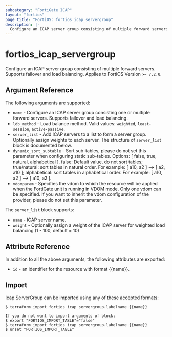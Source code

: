 ```yaml
---
subcategory: "FortiGate ICAP"
layout: "fortios"
page_title: "FortiOS: fortios_icap_servergroup"
description: |-
  Configure an ICAP server group consisting of multiple forward servers. Supports failover and load balancing.
---
```


# fortios_icap_servergroup
Configure an ICAP server group consisting of multiple forward servers. Supports failover and load balancing. Applies to FortiOS Version `>= 7.2.0`.

## Argument Reference

The following arguments are supported:

* `name` - Configure an ICAP server group consisting one or multiple forward servers. Supports failover and load balancing.
* `ldb_method` - Load balance method. Valid values: `weighted`, `least-session`, `active-passive`.
* `server_list` - Add ICAP servers to a list to form a server group. Optionally assign weights to each server. The structure of `server_list` block is documented below.
* `dynamic_sort_subtable` - Sort sub-tables, please do not set this parameter when configuring static sub-tables. Options: [ false, true, natural, alphabetical ]. false: Default value, do not sort tables; true/natural: sort tables in natural order. For example: [ a10, a2 ] --> [ a2, a10 ]; alphabetical: sort tables in alphabetical order. For example: [ a10, a2 ] --> [ a10, a2 ].
* `vdomparam` - Specifies the vdom to which the resource will be applied when the FortiGate unit is running in VDOM mode. Only one vdom can be specified. If you want to inherit the vdom configuration of the provider, please do not set this parameter.

The `server_list` block supports:

* `name` - ICAP server name.
* `weight` - Optionally assign a weight of the ICAP server for weighted load balancing (1 - 100, default = 10)


## Attribute Reference

In addition to all the above arguments, the following attributes are exported:
* `id` - an identifier for the resource with format {{name}}.

## Import

Icap ServerGroup can be imported using any of these accepted formats:
```
$ terraform import fortios_icap_servergroup.labelname {{name}}

If you do not want to import arguments of block:
$ export "FORTIOS_IMPORT_TABLE"="false"
$ terraform import fortios_icap_servergroup.labelname {{name}}
$ unset "FORTIOS_IMPORT_TABLE"
```
